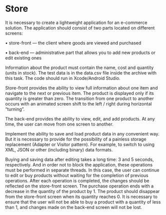 # Store

It is necessary to create a lightweight application for an e-commerce solution. The application should consist of two parts located on different screens:


• store-front — the client where goods are viewed and purchased

• back-end — administrative part that allows you to add new products or edit existing ones


Information about the product must contain the name, cost and quantity (units in stock). The test data is in the data.csv file inside the archive with this task. The code should run in Xcode/Android Studio.


Store-front provides the ability to view full information about one item and navigate to the next or previous item. The product is displayed only if its quantity is greater than zero. The transition from one product to another occurs with an animated screen shift to the left / right during horizontal “turning”.


The back-end provides the ability to view, edit, and add products.
At any time, the user can move from one screen to another.


Implement the ability to save and load product data in any convenient way. But it is necessary to provide for the possibility of a painless storage replacement (Adapter or Visitor pattern). For example, to switch to using XML, JSON or other (including binary) data formats.


Buying and saving data after editing takes a long time: 3 and 5 seconds, respectively. And in order not to block the application, these operations must be performed in separate threads. In this case, the user can continue to edit or buy products without waiting for the completion of previous operations. After each operation is completed, the changes should be reflected on the store-front screen.
The purchase operation ends with a decrease in the quantity of the product by 1. The product should disappear from the store-front screen when its quantity reaches 0.
It is necessary to ensure that the user will not be able to buy a product with a quantity of less than 1, and changes made on the back-end screen will not be lost. 
